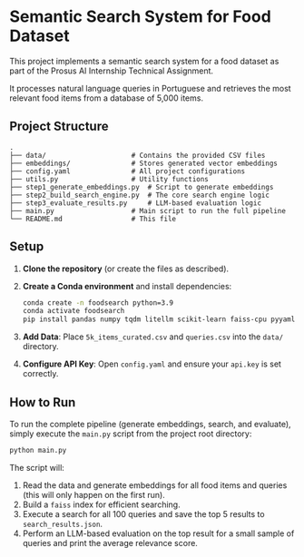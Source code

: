 # Semantic Search System for Food Dataset

This project implements a semantic search system for a food dataset as part of the Prosus AI Internship Technical Assignment.

It processes natural language queries in Portuguese and retrieves the most relevant food items from a database of 5,000 items.

## Project Structure

```
.
├── data/                     # Contains the provided CSV files
├── embeddings/               # Stores generated vector embeddings
├── config.yaml               # All project configurations
├── utils.py                  # Utility functions
├── step1_generate_embeddings.py  # Script to generate embeddings
├── step2_build_search_engine.py  # The core search engine logic
├── step3_evaluate_results.py     # LLM-based evaluation logic
├── main.py                   # Main script to run the full pipeline
└── README.md                 # This file
```

## Setup

1.  **Clone the repository** (or create the files as described).

2.  **Create a Conda environment** and install dependencies:
    ```bash
    conda create -n foodsearch python=3.9
    conda activate foodsearch
    pip install pandas numpy tqdm litellm scikit-learn faiss-cpu pyyaml
    ```

3.  **Add Data**: Place `5k_items_curated.csv` and `queries.csv` into the `data/` directory.

4.  **Configure API Key**: Open `config.yaml` and ensure your `api.key` is set correctly.

## How to Run

To run the complete pipeline (generate embeddings, search, and evaluate), simply execute the `main.py` script from the project root directory:

```bash
python main.py
```

The script will:
1.  Read the data and generate embeddings for all food items and queries (this will only happen on the first run).
2.  Build a `faiss` index for efficient searching.
3.  Execute a search for all 100 queries and save the top 5 results to `search_results.json`.
4.  Perform an LLM-based evaluation on the top result for a small sample of queries and print the average relevance score.
